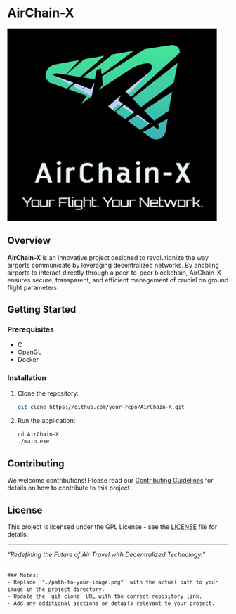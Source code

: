 # AirChain-X

![AirChain-X](./assets/images/display.png)

## Overview

**AirChain-X** is an innovative project designed to revolutionize the way airports communicate by leveraging decentralized networks. By enabling airports to interact directly through a peer-to-peer blockchain, AirChain-X ensures secure, transparent, and efficient management of crucial on ground flight parameters.

## Getting Started

### Prerequisites

- C
- OpenGL
- Docker

### Installation

1. Clone the repository:
   ```bash
   git clone https://github.com/your-repo/AirChain-X.git
   ```
2. Run the application:
   ```bash
   cd AirChain-X
   ./main.exe
   ```

## Contributing

We welcome contributions! Please read our [Contributing Guidelines](./CONTRIBUTING.md) for details on how to contribute to this project.

## License

This project is licensed under the GPL License - see the [LICENSE](./LICENSE) file for details.

---

*“Redefining the Future of Air Travel with Decentralized Technology.”*

```

### Notes:
- Replace `"./path-to-your-image.png"` with the actual path to your image in the project directory.
- Update the `git clone` URL with the correct repository link.
- Add any additional sections or details relevant to your project.
